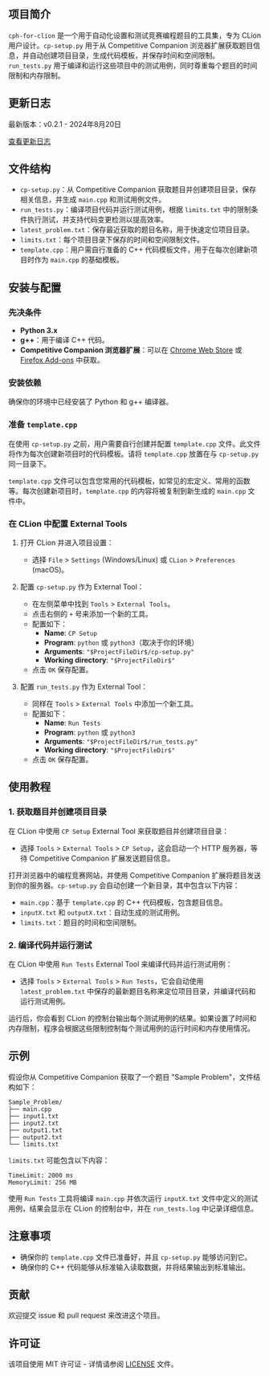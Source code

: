 ## 项目简介

`cph-for-clion` 是一个用于自动化设置和测试竞赛编程题目的工具集，专为 CLion 用户设计。`cp-setup.py` 用于从 Competitive Companion 浏览器扩展获取题目信息，并自动创建项目目录，生成代码模板，并保存时间和空间限制。`run_tests.py` 用于编译和运行这些项目中的测试用例，同时尊重每个题目的时间限制和内存限制。

## 更新日志

最新版本：v0.2.1 - 2024年8月20日

[查看更新日志](https://blog.yangtb2024.me/archives/27)

## 文件结构

- `cp-setup.py`：从 Competitive Companion 获取题目并创建项目目录，保存相关信息，并生成 `main.cpp` 和测试用例文件。
- `run_tests.py`：编译项目代码并运行测试用例，根据 `limits.txt` 中的限制条件执行测试，并支持代码变更检测以提高效率。
- `latest_problem.txt`：保存最近获取的题目名称，用于快速定位项目目录。
- `limits.txt`：每个项目目录下保存的时间和空间限制文件。
- `template.cpp`：用户需自行准备的 C++ 代码模板文件，用于在每次创建新项目时作为 `main.cpp` 的基础模板。

## 安装与配置

### 先决条件

- **Python 3.x**
- **g++**：用于编译 C++ 代码。
- **Competitive Companion 浏览器扩展**：可以在 [Chrome Web Store](https://chrome.google.com/webstore/detail/competitive-companion/cjnmckjndlpiamhfimnnjmnckgghkjbl) 或 [Firefox Add-ons](https://addons.mozilla.org/en-US/firefox/addon/competitive-companion/) 中获取。

### 安装依赖

确保你的环境中已经安装了 Python 和 g++ 编译器。

### 准备 `template.cpp`

在使用 `cp-setup.py` 之前，用户需要自行创建并配置 `template.cpp` 文件。此文件将作为每次创建新项目时的代码模板。请将 `template.cpp` 放置在与 `cp-setup.py` 同一目录下。

`template.cpp` 文件可以包含您常用的代码模板，如常见的宏定义、常用的函数等。每次创建新项目时，`template.cpp` 的内容将被复制到新生成的 `main.cpp` 文件中。

### 在 CLion 中配置 External Tools

1. 打开 CLion 并进入项目设置：
   - 选择 `File` > `Settings` (Windows/Linux) 或 `CLion` > `Preferences` (macOS)。

2. 配置 `cp-setup.py` 作为 External Tool：
   - 在左侧菜单中找到 `Tools` > `External Tools`。
   - 点击右侧的 `+` 号来添加一个新的工具。
   - 配置如下：
     - **Name**: `CP Setup`
     - **Program**: `python` 或 `python3`（取决于你的环境）
     - **Arguments**: `"$ProjectFileDir$/cp-setup.py"`
     - **Working directory**: `"$ProjectFileDir$"`
   - 点击 `OK` 保存配置。

3. 配置 `run_tests.py` 作为 External Tool：
   - 同样在 `Tools` > `External Tools` 中添加一个新工具。
   - 配置如下：
     - **Name**: `Run Tests`
     - **Program**: `python` 或 `python3`
     - **Arguments**: `"$ProjectFileDir$/run_tests.py"`
     - **Working directory**: `"$ProjectFileDir$"`
   - 点击 `OK` 保存配置。

## 使用教程

### 1. 获取题目并创建项目目录

在 CLion 中使用 `CP Setup` External Tool 来获取题目并创建项目目录：

- 选择 `Tools` > `External Tools` > `CP Setup`，这会启动一个 HTTP 服务器，等待 Competitive Companion 扩展发送题目信息。

打开浏览器中的编程竞赛网站，并使用 Competitive Companion 扩展将题目发送到你的服务器。`cp-setup.py` 会自动创建一个新目录，其中包含以下内容：

- `main.cpp`：基于 `template.cpp` 的 C++ 代码模板，包含题目信息。
- `inputX.txt` 和 `outputX.txt`：自动生成的测试用例。
- `limits.txt`：题目的时间和空间限制。

### 2. 编译代码并运行测试

在 CLion 中使用 `Run Tests` External Tool 来编译代码并运行测试用例：

- 选择 `Tools` > `External Tools` > `Run Tests`，它会自动使用 `latest_problem.txt` 中保存的最新题目名称来定位项目目录，并编译代码和运行测试用例。

运行后，你会看到 CLion 的控制台输出每个测试用例的结果。如果设置了时间和内存限制，程序会根据这些限制控制每个测试用例的运行时间和内存使用情况。

## 示例

假设你从 Competitive Companion 获取了一个题目 "Sample Problem"，文件结构如下：

```
Sample_Problem/
├── main.cpp
├── input1.txt
├── input2.txt
├── output1.txt
├── output2.txt
└── limits.txt
```

`limits.txt` 可能包含以下内容：

```
TimeLimit: 2000 ms
MemoryLimit: 256 MB
```

使用 `Run Tests` 工具将编译 `main.cpp` 并依次运行 `inputX.txt` 文件中定义的测试用例，结果会显示在 CLion 的控制台中，并在 `run_tests.log` 中记录详细信息。

## 注意事项

- 确保你的 `template.cpp` 文件已准备好，并且 `cp-setup.py` 能够访问到它。
- 确保你的 C++ 代码能够从标准输入读取数据，并将结果输出到标准输出。

## 贡献

欢迎提交 issue 和 pull request 来改进这个项目。

## 许可证

该项目使用 MIT 许可证 - 详情请参阅 [LICENSE](LICENSE) 文件。
